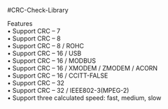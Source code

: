 #CRC-Check-Library

Features   
• Support CRC – 7  
• Support CRC – 8  
• Support CRC – 8  / ROHC  
• Support CRC – 16 / USB  
• Support CRC – 16 / MODBUS  
• Support CRC – 16 / XMODEM / ZMODEM / ACORN  
• Support CRC – 16 / CCITT-FALSE   
• Support CRC – 32  
• Support CRC – 32 / IEEE802-3(MPEG-2)  
• Support three calculated speed: fast, medium, slow
